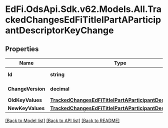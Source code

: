 # EdFi.OdsApi.Sdk.v62.Models.All.TrackedChangesEdFiTitleIPartAParticipantDescriptorKeyChange

## Properties

Name | Type | Description | Notes
------------ | ------------- | ------------- | -------------
**Id** | **string** | Resource identifier | [optional] 
**ChangeVersion** | **decimal** | Change version | [optional] 
**OldKeyValues** | [**TrackedChangesEdFiTitleIPartAParticipantDescriptorKey**](TrackedChangesEdFiTitleIPartAParticipantDescriptorKey.md) |  | [optional] 
**NewKeyValues** | [**TrackedChangesEdFiTitleIPartAParticipantDescriptorKey**](TrackedChangesEdFiTitleIPartAParticipantDescriptorKey.md) |  | [optional] 

[[Back to Model list]](../../README.md#documentation-for-models) [[Back to API list]](../../README.md#documentation-for-api-endpoints) [[Back to README]](../../README.md)

